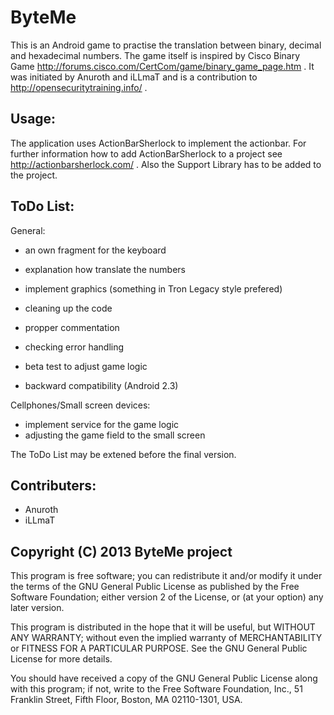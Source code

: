 ByteMe
======
This is an Android game to practise the translation between binary,
decimal and hexadecimal numbers. The game itself is inspired by
Cisco Binary Game http://forums.cisco.com/CertCom/game/binary_game_page.htm .
It was initiated by Anuroth and iLLmaT and is a contribution to
http://opensecuritytraining.info/ .

Usage:
------
The application uses ActionBarSherlock to implement the actionbar.
For further information how to add ActionBarSherlock to a project
see http://actionbarsherlock.com/ . Also the Support Library has
to be added to the project.

ToDo List:
----------
General:
* an own fragment for the keyboard
* explanation how translate the numbers
* implement graphics (something in Tron Legacy style prefered)
* cleaning up the code
* propper commentation
* checking error handling
* beta test to adjust game logic
		
* backward compatibility (Android 2.3)
		
Cellphones/Small screen devices:
* implement service for the game logic
* adjusting the game field to the small screen
		
The ToDo List may be extened before the final version.

Contributers:
-------------
* Anuroth
* iLLmaT

Copyright (C) 2013 ByteMe project
---------------------------------

This program is free software; you can redistribute it and/or
modify it under the terms of the GNU General Public License
as published by the Free Software Foundation; either version 2
of the License, or (at your option) any later version.

This program is distributed in the hope that it will be useful,
but WITHOUT ANY WARRANTY; without even the implied warranty of
MERCHANTABILITY or FITNESS FOR A PARTICULAR PURPOSE.  See the
GNU General Public License for more details.

You should have received a copy of the GNU General Public License
along with this program; if not, write to the Free Software
Foundation, Inc., 51 Franklin Street, Fifth Floor, Boston, MA  02110-1301, USA.

